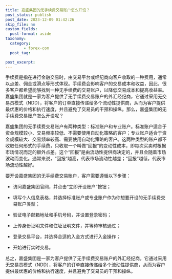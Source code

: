 ```yaml
---
title: 嘉盛集团的无手续费交易账户怎么开设？
post_status: publish
post_date: 2023-12-09 01:42:26
skip_file: no
custom_fields: 
  post-format: aside
taxonomy:
  category:
        - forex-com
  post_tag:

post_excerpt: 
---
```

手续费是指在进行金融交易时，由交易平台或经纪商向客户收取的一种费用，通常以点差、佣金或滑点等形式体现。手续费会影响客户的交易成本和收益，因此，很多客户都希望能够找到一种无手续费的交易账户，以降低交易成本和提高收益率。嘉盛集团就是一家为客户提供了无手续费交易账户的外汇经纪商，它通过采用无交易员模式（NDD），将客户的订单直接传递给多个流动性提供商，从而为客户提供最优惠的价格和执行速度，并且避免了交易员的干预和操纵。那么，嘉盛集团的无手续费交易账户怎么开设呢？

嘉盛集团的无手续费交易账户有两种类型：标准账户和专业账户。标准账户适合于资金规模较小、交易频率较低、不需要使用自动化策略的客户；专业账户适合于资金规模较大、交易频率较高、需要使用自动化策略的客户。这两种类型的账户都不收取任何形式的手续费，只收取一个叫做“回报”的变动性成本，即每次买卖时根据市场情况而定的额外点差。这个“回报”是由流动性提供商决定的，并且会随着市场波动而变化。通常来说，“回报”越高，代表市场流动性越差；“回报”越低，代表市场流动性越好。

要开设嘉盛集团的无手续费交易账户，客户需要遵循以下步骤：

* 访问嘉盛集团官网，并点击“立即开设账户”按钮；

* 填写个人信息表格，并选择标准账户或专业账户作为你想要开设的无手续费交易账户类型；

* 验证电子邮箱地址和手机号码，并设置登录密码；

* 上传身份证明文件和住址证明文件，并等待审核通过；

* 登录交易平台，并选择合适的入金方式进行入金操作；

* 开始进行实时交易。

总之，嘉盛集团是一家为客户提供了无手续费交易账户的外汇经纪商，它通过采用无交易员模式（NDD），将客户的订单直接传递给多个流动性提供商，从而为客户提供最优惠的价格和执行速度，并且避免了交易员的干预和操纵。